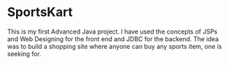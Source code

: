 # SportsKart
This is my first Advanced Java project. I have used the concepts of JSPs and Web Designing for the front end and JDBC for the backend. The idea was to build a shopping site where anyone can buy any sports item, one is seeking for.

